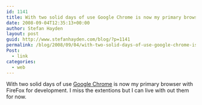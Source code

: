 ```yaml
---
id: 1141
title: With two solid days of use Google Chrome is now my primary browser with FireFox for development
date: 2008-09-04T12:35:13+00:00
author: Stefan Hayden
layout: post
guid: http://www.stefanhayden.com/blog/?p=1141
permalink: /blog/2008/09/04/with-two-solid-days-of-use-google-chrome-is-now-my-primary-browser-with-firefox-for-development/
Post:
  - link
categories:
  - web
---
```

With two solid days of use <a href="http://www.google.com/chrome">Google Chrome</a> is now my primary browser with FireFox for development. I miss the extentions but I can live with out them for now.